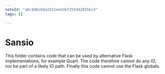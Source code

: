 ```yaml
---
noteId: "a0c0d6c0da2d11eeb3bf255442855bc3"
tags: []

---
```


# Sansio

This folder contains code that can be used by alternative Flask
implementations, for example Quart. The code therefore cannot do any
IO, nor be part of a likely IO path. Finally this code cannot use the
Flask globals.
